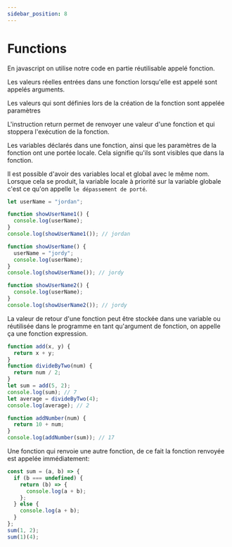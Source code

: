 ```yaml
---
sidebar_position: 8
---
```


# Functions

En javascript on utilise notre code en partie réutilisable appelé fonction.

Les valeurs réelles entrées dans une fonction lorsqu'elle est appelé sont appelés arguments.

Les valeurs qui sont définies lors de la création de la fonction sont appelée paramètres

L'instruction return permet de renvoyer une valeur d'une fonction et qui stoppera l'exécution de la fonction.

Les variables déclarés dans une fonction, ainsi que les paramètres de la fonction ont une portée locale. Cela signifie qu'ils sont visibles que dans la fonction.

Il est possible d'avoir des variables local et global avec le même nom. Lorsque cela se produit, la variable locale à priorité sur la variable globale c'est ce qu'on appelle `le dépassement de porté`.

```javascript
let userName = "jordan";

function showUserName1() {
  console.log(userName);
}
console.log(showUserName1()); // jordan

function showUserName() {
  userName = "jordy";
  console.log(userName);
}
console.log(showUserName()); // jordy

function showUserName2() {
  console.log(userName);
}
console.log(showUserName2()); // jordy
```

La valeur de retour d'une fonction peut être stockée dans une variable ou réutilisée dans le programme en tant qu'argument de fonction, on appelle ça une fonction expression.

```javascript
function add(x, y) {
  return x + y;
}
function divideByTwo(num) {
  return num / 2;
}
let sum = add(5, 2);
console.log(sum); // 7
let average = divideByTwo(4);
console.log(average); // 2

function addNumber(num) {
  return 10 + num;
}
console.log(addNumber(sum)); // 17
```

Une fonction qui renvoie une autre fonction, de ce fait la fonction renvoyée est appelée immédiatement:

```js
const sum = (a, b) => {
  if (b === undefined) {
    return (b) => {
      console.log(a + b);
    };
  } else {
    console.log(a + b);
  }
};
sum(1, 2);
sum(1)(4);
```
